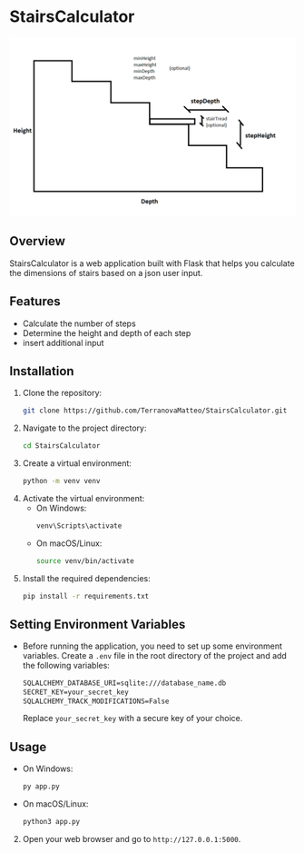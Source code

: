 # StairsCalculator
![alt text](static/images/homeImage.png)
## Overview
StairsCalculator is a web application built with Flask that helps you calculate the dimensions of stairs based on a json user input.

## Features
- Calculate the number of steps
- Determine the height and depth of each step
- insert additional input

## Installation
1. Clone the repository:
    ```bash
    git clone https://github.com/TerranovaMatteo/StairsCalculator.git
    ```
2. Navigate to the project directory:
    ```bash
    cd StairsCalculator
    ```
3. Create a virtual environment:
    ```bash
    python -m venv venv
    ```
4. Activate the virtual environment:
    - On Windows:
        ```bash
        venv\Scripts\activate
        ```
    - On macOS/Linux:
        ```bash
        source venv/bin/activate
        ```
5. Install the required dependencies:
    ```bash
    pip install -r requirements.txt
    ```
## Setting Environment Variables
 - Before running the application, you need to set up some environment variables. Create a `.env` file in the root directory of the project and add the following variables:
    ```
    SQLALCHEMY_DATABASE_URI=sqlite:///database_name.db
    SECRET_KEY=your_secret_key
    SQLALCHEMY_TRACK_MODIFICATIONS=False
    ```
    Replace `your_secret_key` with a secure key of your choice.

## Usage
- On Windows:
    ```bash
    py app.py
    ```
- On macOS/Linux:
    ```bash
    python3 app.py
    ```
2. Open your web browser and go to `http://127.0.0.1:5000`.

